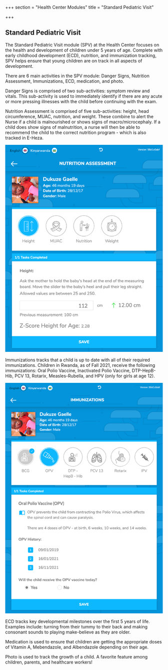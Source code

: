+++
section = "Health Center Modules"
title = "Standard Pediatric Visit"

+++
## **Standard Pediatric Visit**

The Standard Pediatric Visit module (SPV) at the Health Center focuses on the health and development of children under 5 years of age. Complete with early childhood development (ECD), nutrition, and immunization tracking, SPV helps ensure that young children are on track in all aspects of development.

There are 6 main activities in the SPV module: Danger Signs, Nutrition Assessment, Immunizations, ECD, medication, and photo.

Danger Signs is comprised of two sub-activities: symptom review and vitals. This sub-activity is used to immediately identify if there are any acute or more pressing illnesses with the child before continuing with the exam.

Nutrition Assessment is comprised of five sub-activities: height, head circumference, MUAC, nutrition, and weight. These combine to alert the Nurse if a child is malnourished or shows signs of macro/microcephaly. If a child does show signs of malnutrition, a nurse will then be able to recommend the child to the correct nutrition program - which is also tracked in E-Heza.

![](/uploads/spv-nutriasses.png)

Immunizations tracks that a child is up to date with all of their required immunizations. Children in Rwanda, as of Fall 2021, receive the following immunizations: Oral Polio Vaccine, Inactivated Polio Vaccine, DTP-HepB-Hib, PCV 13, Rotarix, Measles-Rubella, and HPV (only for girls at age 12).

![](/uploads/spv-immunizations.png)

ECD tracks key developmental milestones over the first 5 years of life. Examples include: turning from their tummy to their back and making consonant sounds to playing make-believe as they are older.

Medication is used to ensure that children are getting the appropriate doses of Vitamin A, Mebendazole, and Albendazole depending on their age.

Photo is used to track the growth of a child. A favorite feature among children, parents, and healthcare workers!